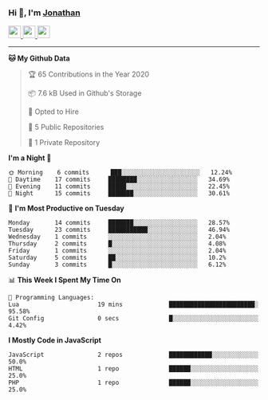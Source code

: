 ### Hi 👋, I'm [Jonathan](https://jonathan-d.ch) 


<p>
  <a href="https://www.twitter.com/redkill2108">
    <img src="https://img.shields.io/badge/twitter-%231DA1F2.svg?&style=for-the-badge&logo=twitter&logoColor=white" height=25>
  </a>
  <a href="https://www.linkedin.com/in/jdebetaz">
    <img src="https://img.shields.io/badge/linkedin-%230077B5.svg?&style=for-the-badge&logo=linkedin&logoColor=white" height=25>
  </a>
  <a href="https://www.instagram.com/jdebetaz/">
    <img src="https://img.shields.io/badge/instagram-%23E4405F.svg?&style=for-the-badge&logo=instagram&logoColor=white" height=25>
  </a>
</p>

-------

<!--START_SECTION:waka-->
**🐱 My Github Data** 

> 🏆 65 Contributions in the Year 2020
 > 
> 📦 7.6 kB Used in Github's Storage 
 > 
> 💼 Opted to Hire
 > 
> 📜 5 Public Repositories
 > 
> 🔑 1 Private Repository 
 > 
**I'm a Night 🦉** 

```text
🌞 Morning    6 commits      ███░░░░░░░░░░░░░░░░░░░░░░   12.24% 
🌆 Daytime    17 commits     ████████░░░░░░░░░░░░░░░░░   34.69% 
🌃 Evening    11 commits     █████░░░░░░░░░░░░░░░░░░░░   22.45% 
🌙 Night      15 commits     ███████░░░░░░░░░░░░░░░░░░   30.61%

```
📅 **I'm Most Productive on Tuesday** 

```text
Monday       14 commits     ███████░░░░░░░░░░░░░░░░░░   28.57% 
Tuesday      23 commits     ███████████░░░░░░░░░░░░░░   46.94% 
Wednesday    1 commits      ░░░░░░░░░░░░░░░░░░░░░░░░░   2.04% 
Thursday     2 commits      █░░░░░░░░░░░░░░░░░░░░░░░░   4.08% 
Friday       1 commits      ░░░░░░░░░░░░░░░░░░░░░░░░░   2.04% 
Saturday     5 commits      ██░░░░░░░░░░░░░░░░░░░░░░░   10.2% 
Sunday       3 commits      █░░░░░░░░░░░░░░░░░░░░░░░░   6.12%

```


📊 **This Week I Spent My Time On** 

```text
💬 Programming Languages: 
Lua                      19 mins             ████████████████████████░   95.58% 
Git Config               0 secs              █░░░░░░░░░░░░░░░░░░░░░░░░   4.42%

```

**I Mostly Code in JavaScript** 

```text
JavaScript               2 repos             ████████████░░░░░░░░░░░░░   50.0% 
HTML                     1 repo              ██████░░░░░░░░░░░░░░░░░░░   25.0% 
PHP                      1 repo              ██████░░░░░░░░░░░░░░░░░░░   25.0%

```



<!--END_SECTION:waka-->
